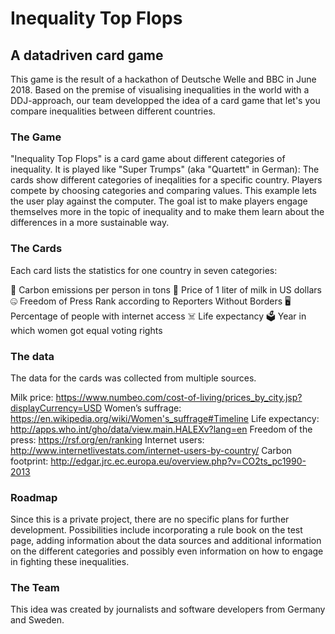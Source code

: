 # Inequality Top Flops 
## A datadriven card game

This game is the result of a hackathon of Deutsche Welle and BBC in June 2018. Based on the premise of visualising inequalities in the world with a DDJ-approach, our team developped the idea of a card game that let's you compare inequalities between different countries.

### The Game

"Inequality Top Flops" is a card game about different categories of inequality. It is played like "Super Trumps" (aka "Quartett" in German): The cards show different categories of ineqalities for a specific country. Players compete by choosing categories and comparing values. This example lets the user play against the computer. The goal ist to make players engage themselves more in the topic of inequality and to make them learn about the differences in a more sustainable way.

### The Cards

Each card lists the statistics for one country in seven categories:

👣 Carbon emissions per person in tons
🍼 Price of 1 liter of milk in US dollars
🤐 Freedom of Press Rank according to Reporters Without Borders
🖥️ Percentage of people with internet access
☠️ Life expectancy
🗳️ Year in which women got equal voting rights

### The data

The data for the cards was collected from multiple sources.

Milk price: https://www.numbeo.com/cost-of-living/prices_by_city.jsp?displayCurrency=USD 
Women’s suffrage: https://en.wikipedia.org/wiki/Women's_suffrage#Timeline 
Life expectancy: http://apps.who.int/gho/data/view.main.HALEXv?lang=en 
Freedom of the press: https://rsf.org/en/ranking 
Internet users: http://www.internetlivestats.com/internet-users-by-country/ 
Carbon footprint: http://edgar.jrc.ec.europa.eu/overview.php?v=CO2ts_pc1990-2013 

### Roadmap

Since this is a private project, there are no specific plans for further development. Possibilities include incorporating a rule book on the test page, adding information about the data sources and additional information on the different categories and possibly even information on how to engage in fighting these inequalities.

### The Team

This idea was created by journalists and software developers from Germany and Sweden. 
